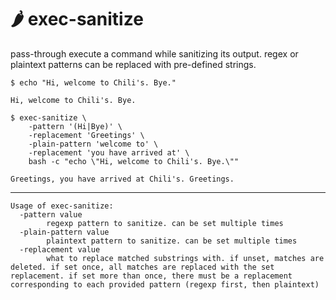 # 🌶 exec-sanitize

pass-through execute a command while sanitizing its output. regex or plaintext patterns can be replaced with pre-defined strings. 

```
$ echo "Hi, welcome to Chili's. Bye."

Hi, welcome to Chili's. Bye.
```

```
$ exec-sanitize \
    -pattern '(Hi|Bye)' \
    -replacement 'Greetings' \
    -plain-pattern 'welcome to' \
    -replacement 'you have arrived at' \
    bash -c "echo \"Hi, welcome to Chili's. Bye.\""

Greetings, you have arrived at Chili's. Greetings.
```

---

```
Usage of exec-sanitize:
  -pattern value
        regexp pattern to sanitize. can be set multiple times
  -plain-pattern value
        plaintext pattern to sanitize. can be set multiple times
  -replacement value
        what to replace matched substrings with. if unset, matches are deleted. if set once, all matches are replaced with the set replacement. if set more than once, there must be a replacement corresponding to each provided pattern (regexp first, then plaintext)
```
